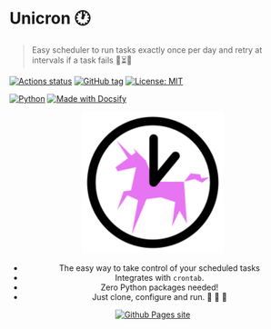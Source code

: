 # Unicron :clock1:
> Easy scheduler to run tasks exactly once per day and retry at intervals if a task fails :repeat_one::hourglass_flowing_sand::unicorn:

[![Actions status](https://github.com/MichaelCurrin/unicron/workflows/Python%20application/badge.svg)](https://github.com/MichaelCurrin/unicron/actions)
[![GitHub tag](https://img.shields.io/github/tag/MichaelCurrin/unicron.svg)](https://GitHub.com/MichaelCurrin/unicron/tags/)
[![License: MIT](https://img.shields.io/badge/License-MIT-blue.svg)](https://github.com/MichaelCurrin/unicron/#license)

[![Python](https://img.shields.io/badge/python->=3.6-blue.svg?logo=python&logoColor=white)](https://python.org/)
[![Made with Docsify](https://img.shields.io/badge/docs-docsify.js-blue.svg)](https://docsify.js.org/)


<div align="center">

<a href="https://michaelcurrin.github.io/unicron/">
    <img width="250" src="docs/_media/logo.svg" alt="Unicron logo">
</a>

- The easy way to take control of your scheduled tasks
- Integrates with `crontab`.
- Zero Python packages needed!
- Just clone, configure and run. :snake: :tada: :unicorn:

<a href="https://michaelcurrin.github.io/unicron/">
    <img src="https://img.shields.io/badge/docs-Show_me_how-f967f9?style=for-the-badge" alt="Github Pages site"/>
</a>

</div>
